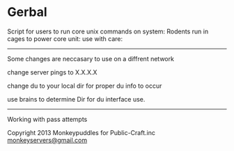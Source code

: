 Gerbal 
======

Script for users to run core unix commands on system:
Rodents run in cages to power core unit:
use with care:

-------------------------------------------------------
Some changes are neccasary to use on a diffrent network


change server pings to X.X.X.X

change du to your local dir for proper du info to occur

use brains to determine Dir for du interface use.

------------------------------------------------------
Working with pass attempts



Copyright 2013 Monkeypuddles for Public-Craft.inc <br />
monkeyservers@gmail.com

